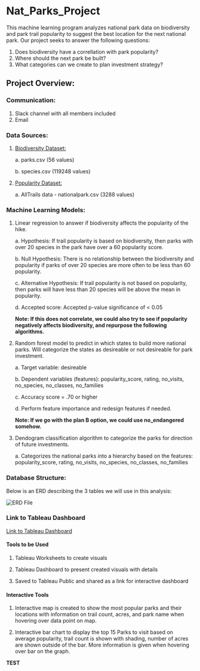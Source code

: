 # Nat_Parks_Project

This machine learning program analyzes national park data on biodiversity and park trail popularity to suggest the best location for the next national park. Our project seeks to answer the following questions:

1. Does biodiversity have a correllation with park popularity?
2. Where should the next park be built?
3. What categories can we create to plan investment strategy? 

## Project Overview:

### Communication:
1. Slack channel with all members included
2. Email

### Data Sources:

1. [Biodiversity Dataset:](https://www.kaggle.com/datasets/nationalparkservice/park-biodiversity?select=parks.csv)

    a. parks.csv (56 values)

    b. species.csv (119248 values)

2. [Popularity Dataset:](https://www.kaggle.com/datasets/planejane/national-park-trails)

    a. AllTrails data - nationalpark.csv (3288 values)


### Machine Learning Models: 

1. Linear regression to answer if biodiversity affects the popularity of the hike.

    a. Hypothesis: If trail popularity is based on biodiversity, then parks with over 20 species in the park have over a 60 popularity score.
    
    b. Null Hypothesis: There is no relationship between the biodiversity and popularity if parks of over 20 species are more often to be less than 60 popularity.

    c. Alternative Hypothesis: If trail popularity is not based on popularity, then parks will have less than 20 species will be above the mean in popularity.

    d. Accepted score: Accepted p-value significance of < 0.05

    **Note: If this does not correlate, we could also try to see if popularity negatively affects biodiversity, and repurpose the following algorithms.**

2. Random forest model to predict in which states to build more national parks. Will categorize the states as desireable or not desireable for park investment.

    a. Target variable: desireable

    b. Dependent variables (features): popularity_score, rating, no_visits, no_species, no_classes, no_families

    c. Accuracy score = .70 or higher

    d. Perform feature importance and redesign features if needed.

    **Note: If we go with the plan B option, we could use no_endangered somehow.**

3. Dendogram classification algorithm to categorize the parks for direction of future investments.

    a. Categorizes the national parks into a hierarchy based on the features: popularity_score, rating, no_visits, no_species, no_classes, no_families


### Database Structure: 

Below is an ERD describing the 3 tables we will use in this analysis:

![ERD File](https://github.com/B-Stanley-0316/Nat_Parks_Project/blob/main/Resources/ERD.png)


### Link to Tableau Dashboard

[Link to Tableau Dashboard](https://public.tableau.com/app/profile/brittney.r.stanley/viz/Nat_Parks_Project/Parks_Map?publish=yes)

#### Tools to be Used
1. Tableau Worksheets to create visuals

2. Tableau Dashboard to present created visuals with details

3. Saved to Tableau Public and shared as a link for interactive dashboard

#### Interactive Tools
1. Interactive map is created to show the most popular parks and their locations with information on trail count, acres, and park name when hovering over data point on map.

2. Interactive bar chart to display the top 15 Parks to visit based on average popularity, trail count is shown with shading, number of acres are shown outside of the bar. More information is given when hovering over bar on the graph.

**TEST**
